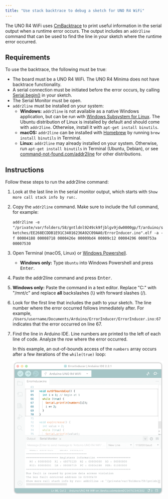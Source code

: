 ```yaml
---
title: "Use stack backtrace to debug a sketch for UNO R4 WiFi"
---
```


The UNO R4 WiFi uses [CmBacktrace](https://github.com/armink/CmBacktrace) to print useful information in the serial output when a runtime error occurs. The output includes an `addr2line` command that can be used to find the line in your sketch where the runtime error occurred.

## Requirements

To use the backtrace, the following must be true:

* The board must be a UNO R4 WiFi. The UNO R4 Minima does not have backtrace functionality.
* A serial connection must be initiated before the error occurs, by calling [Serial.begin()](https://www.arduino.cc/reference/en/language/functions/communication/serial/begin/) in your sketch.
* The Serial Monitor must be open.
* `addr2line` must be installed on your system:
  * **Windows:** `addr2line` is not available as a native Windows application, but can be run with [Windows Subsystem for Linux](https://learn.microsoft.com/en-us/windows/wsl/install). The Ubuntu distribution of Linux is installed by default and should come with `addr2line`. Otherwise, install it with `apt-get install binutils`.
  * **macOS:** `addr2line` can be installed with [Homebrew](https://brew.sh/) by running `brew install binutils` in Terminal.
  * **Linux:** `addr2line` may already installed on your system. Otherwise, run `apt-get install binutils` in Terminal (Ubuntu, Debian), or see [command-not-found.com/addr2line](https://command-not-found.com/addr2line) for other distributions.

## Instructions

Follow these steps to run the addr2line command:

1. Look at the last line in the serial monitor output, which starts with `Show more call stack info by run:`.
2. Copy the `addr2line` command. Make sure to include the full command, for example:

   `addr2line -e "/private/var/folders/58/gntldnl9249ck9fjblgv9jdw0000gp/T/arduino/sketches/EE268ECDDB1E91C34016236A92C09AA0/ErrorInducer.ino".elf -a -f 00004188 00008718 0000426e 00009bd4 00009c12 00004296 0000753a 00007530`

3. Open Terminal (macOS, Linux) or [Windows Powershell](https://learn.microsoft.com/en-us/powershell/scripting/windows-powershell/starting-windows-powershell?view=powershell-7.3).
   * **Windows only:** Type `Ubuntu` into Windows Powershell and press <kbd>Enter</kbd>.
4. Paste the addr2line command and press <kbd>Enter</kbd>.
5. **Windows only:** Paste the command in a text editor. Replace "C:" with "/mnt/c" and replace **all** backslashes (\\) with forward slashes (/).
6. Look for the first line that includes the path to your sketch. The line number where the error occurred follows immediately after. For example, `/Users/username/Documents/Arduino/ErrorInducer/ErrorInducer.ino:67` indicates that the error occurred on line 67.
7. Find the line in Arduino IDE. Line numbers are printed to the left of each line of code. Analyze the row where the error occurred.

   In this example, an out-of-bounds access of the `numbers` array occurs after a few iterations of the `while(true)` loop:

   ![Analyzing the code.](img/addr2line-example.png)
